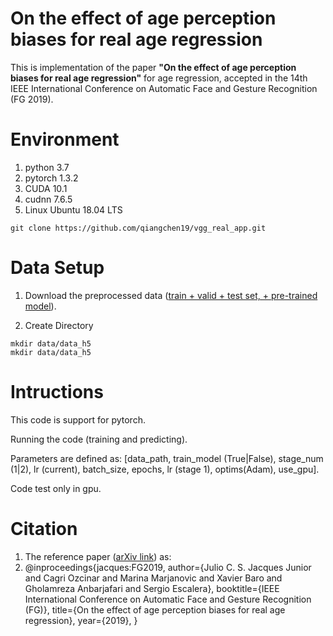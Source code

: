 # On the effect of age perception biases for real age regression

This is implementation of the paper **"On the effect of age perception biases for real age regression"** for age regression, accepted in the 14th IEEE International Conference on Automatic Face and Gesture Recognition (FG 2019).

# Environment
1. python 3.7
2. pytorch 1.3.2
3. CUDA 10.1
4. cudnn 7.6.5
5. Linux Ubuntu 18.04 LTS
  ```Shell
  git clone https://github.com/qiangchen19/vgg_real_app.git
  ```

# Data Setup
1. Download the preprocessed data ([train + valid + test set, + pre-trained model](https://drive.google.com/file/d/1KF_eq_-1uv1zHCCpiNTM00h3APuShLbf/view?usp=sharing)).

2. Create Directory 
  ```Shell
  mkdir data/data_h5
  mkdir data/data_h5
  ```
# Intructions

This code is support for pytorch. 

Running the code (training and predicting).

Parameters are defined as: [data_path, train_model (True|False),  stage_num (1|2), lr (current), batch_size, epochs, lr (stage 1), optims(Adam), use_gpu].

Code test only in gpu.

# Citation

1. The reference paper ([arXiv link](https://arxiv.org/abs/1902.07653)) as:
2. @inproceedings{jacques:FG2019,
    author={Julio C. S. Jacques Junior and Cagri Ozcinar and Marina Marjanovic and Xavier Baro and Gholamreza Anbarjafari and Sergio Escalera},
    booktitle={IEEE International Conference on Automatic Face and Gesture Recognition (FG)},
    title={On the effect of age perception biases for real age regression},
    year={2019},
    }